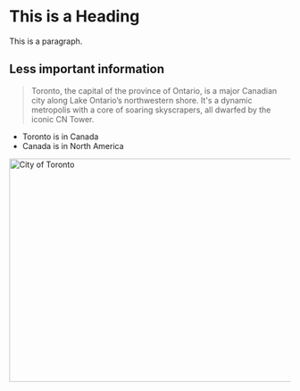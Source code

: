 <!DOCTYPE html>
<html>
<h1>This is a Heading</h1>
<p>This is a paragraph.</p>
<h2>Less important information</h2>
<blockquote cite="https://en.wikipedia.org/wiki/Toronto">
Toronto, the capital of the province of Ontario, is a major Canadian city along Lake Ontario’s northwestern shore. It's a dynamic metropolis with a core of soaring skyscrapers, all dwarfed by the iconic CN Tower.
</blockquote>
<ul>
  <li>Toronto is in Canada</li>
  <li>Canada is in North America</li>
</ul>
<img src="https://upload.wikimedia.org/wikipedia/commons/thumb/d/d5/Gardiner_Expressway_Downtown_Toronto.jpg/1920px-Gardiner_Expressway_Downtown_Toronto.jpg" alt="City of Toronto" style="width:600px;height:400px;">
</body>
